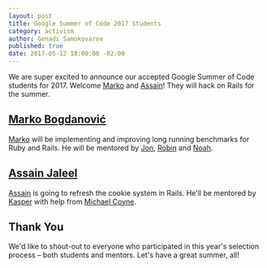 ```yaml
---
layout: post
title: Google Summer of Code 2017 Students
category: activism
author: Genadi Samokovarov
published: true
date: 2017-05-12 18:00:00 -02:00
---
```


We are super excited to announce our accepted Google Summer of Code students
for 2017. Welcome [Marko] and [Assain]! They will hack on Rails for the summer.

## [Marko Bogdanović][Marko]

[Marko] will be implementing and improving long running benchmarks for Ruby and
Rails. He will be mentored by [Jon], [Robin] and [Noah].

## [Assain Jaleel][Assain]

[Assain] is going to refresh the cookie system in Rails. He'll be mentored by
[Kasper] with help from [Michael Coyne].

## Thank You

We'd like to shout-out to everyone who participated in this year's selection
process – both students and mentors. Let's have a great summer, all!

[Assain]: https://github.com/Assain
[Marko]: https://github.com/bmarkons
[Robin]: https://github.com/robin850
[Jon]: https://github.com/maclover7
[Noah]: https://github.com/noahgibbs
[Kasper]: https://github.com/kaspth
[Michael Coyne]: https://github.com/mikeycgto
